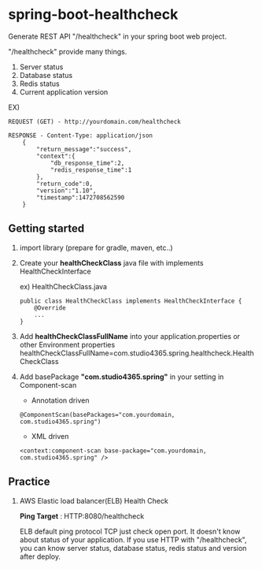 # spring-boot-healthcheck
 Generate REST API "/healthcheck" in your spring boot web project.
 
 "/healthcheck" provide many things.

1. Server status
2. Database status
3. Redis status
4. Current application version

EX)

	REQUEST (GET) - http://yourdomain.com/healthcheck
	
	RESPONSE - Content-Type: application/json
		{
			"return_message":"success",
			"context":{
				"db_response_time":2,
				"redis_response_time":1
			},
			"return_code":0,
			"version":"1.10",
			"timestamp":1472708562590
		}


## Getting started
1. import library (prepare for gradle, maven, etc..)

2. Create your **healthCheckClass** java file with implements HealthCheckInterface
	
	ex) HealthCheckClass.java
	```
	public class HealthCheckClass implements HealthCheckInterface {
		@Override
		...
	}
	```

3. Add **healthCheckClassFullName** into your application.properties or other Environment properties
healthCheckClassFullName=com.studio4365.spring.healthcheck.HealthCheckClass

4. Add basePackage **"com.studio4365.spring"** in your setting in Component-scan
	* Annotation driven
	```
	@ComponentScan(basePackages="com.yourdomain, com.studio4365.spring")
	```
	* XML driven
	```
	<context:component-scan base-package="com.yourdomain, com.studio4365.spring" />
	```

## Practice
1. AWS Elastic load balancer(ELB) Health Check

	**Ping Target** : HTTP:8080/healthcheck
	
	ELB default ping protocol TCP just check open port. It doesn't know about status of your application.
	If you use HTTP with "/healthcheck", you can know server status, database status, redis status and version after deploy.
